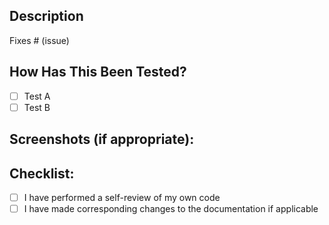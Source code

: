 ## Description
<!--- Describe your changes in detail -->
<!--- Why is this change required? What problem does it solve? -->
<!--- If it fixes an open issue, please link to the issue here. -->

Fixes # (issue)


## How Has This Been Tested?

<!-- Please describe the tests that you ran to verify your changes. Provide instructions so we can reproduce. Please also list any relevant details for your test configuration -->

- [ ] Test A
- [ ] Test B

## Screenshots (if appropriate):


## Checklist:

- [ ] I have performed a self-review of my own code
- [ ] I have made corresponding changes to the documentation if applicable